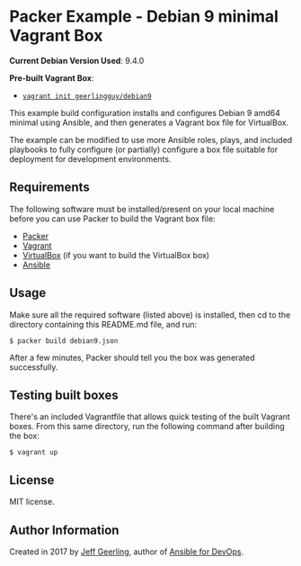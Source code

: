 # Packer Example - Debian 9 minimal Vagrant Box

**Current Debian Version Used**: 9.4.0

**Pre-built Vagrant Box**:

  - [`vagrant init geerlingguy/debian9`](https://app.vagrantup.com/geerlingguy/boxes/debian9)

This example build configuration installs and configures Debian 9 amd64 minimal using Ansible, and then generates a Vagrant box file for VirtualBox.

The example can be modified to use more Ansible roles, plays, and included playbooks to fully configure (or partially) configure a box file suitable for deployment for development environments.

## Requirements

The following software must be installed/present on your local machine before you can use Packer to build the Vagrant box file:

  - [Packer](http://www.packer.io/)
  - [Vagrant](http://vagrantup.com/)
  - [VirtualBox](https://www.virtualbox.org/) (if you want to build the VirtualBox box)
  - [Ansible](http://docs.ansible.com/intro_installation.html)

## Usage

Make sure all the required software (listed above) is installed, then cd to the directory containing this README.md file, and run:

    $ packer build debian9.json

After a few minutes, Packer should tell you the box was generated successfully.

## Testing built boxes

There's an included Vagrantfile that allows quick testing of the built Vagrant boxes. From this same directory, run the following command after building the box:

    $ vagrant up

## License

MIT license.

## Author Information

Created in 2017 by [Jeff Geerling](https://www.jeffgeerling.com/), author of [Ansible for DevOps](https://www.ansiblefordevops.com/).
